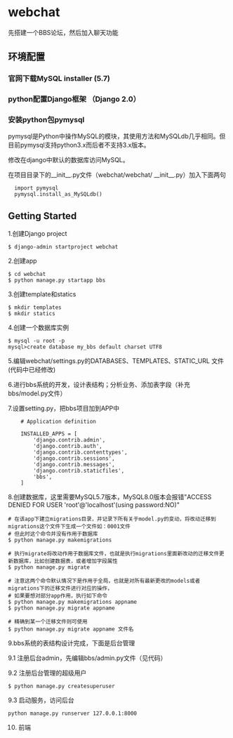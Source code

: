 # webchat
先搭建一个BBS论坛，然后加入聊天功能
## 环境配置
### 官网下载MySQL installer (5.7)
### python配置Django框架 （Django 2.0）
### 安装python包pymysql
  pymysql是Python中操作MySQL的模块，其使用方法和MySQLdb几乎相同。但目前pymysql支持python3.x而后者不支持3.x版本。
  
  修改在django中默认的数据库访问MySQL。
  
  在项目目录下的__init__.py文件（webchat/webchat/ \_\_init\_\_.py）加入下面两句
  ```
    import pymysql
    pymysql.install_as_MySQLdb()
  ```
## Getting Started
1.创建Django project
```
$ django-admin startproject webchat
```
2.创建app 
```
$ cd webchat
$ python manage.py startapp bbs
```
3.创建template和statics
```
$ mkdir templates
$ mkdir statics
```
4.创建一个数据库实例
```
$ mysql -u root -p
mysql>create database my_bbs default charset UTF8
```
5.编辑webchat/settings.py的DATABASES、TEMPLATES、STATIC_URL 文件 (代码中已经修改)

6.进行bbs系统的开发，设计表结构；分析业务、添加表字段（补充bbs/model.py文件）

7.设置setting.py，把bbs项目加到APP中 
```
    # Application definition
 
    INSTALLED_APPS = [
        'django.contrib.admin',
        'django.contrib.auth',
        'django.contrib.contenttypes',
        'django.contrib.sessions',
        'django.contrib.messages',
        'django.contrib.staticfiles',
        'bbs',
    ]
```
8.创建数据库，这里需要MySQL5.7版本，MySQL8.0版本会报错"ACCESS DENIED FOR USER 'root'@'localhost'(using password:NO)"
```
# 在该app下建立migrations目录，并记录下所有关于model.py的变动，将改动迁移到migrations这个文件下生成一个文件如：0001文件
# 但此时这个命令并没有作用于数据库
$ python manage.py makemigrations

# 执行migrate将改动作用于数据库文件，也就是执行migrations里面新改动的迁移文件更新数据库，比如创建数据表，或者增加字段属性
$ python manage.py migrate

# 注意这两个命令默认情况下是作用于全局，也就是对所有最新更改的models或者migrations下的迁移文件进行对应的操作，
# 如果要想对部分app作用，执行如下命令
$ python manage.py makemigrations appname
$ python manage.py migrate appname

# 精确到某一个迁移文件则可使用
$ python manage.py migrate appname 文件名
```
9.bbs系统的表结构设计完成，下面是后台管理

9.1 注册后台admin，先编辑bbs/admin.py文件（见代码）

9.2 注册后台管理的超级用户
```
$ python manage.py createsuperuser
```

9.3 启动服务，访问后台
```
python manage.py runserver 127.0.0.1:8000
```
10. 前端

